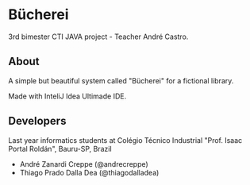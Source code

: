 # Bücherei
3rd bimester CTI JAVA project - Teacher André Castro.

## About
A simple but beautiful system called "Bücherei" for a fictional library.

Made with InteliJ Idea Ultimade IDE.

## Developers
Last year informatics students at Colégio Técnico Industrial "Prof. Isaac Portal Roldán", Bauru-SP, Brazil
- André Zanardi Creppe (@andrecreppe)
- Thiago Prado Dalla Dea (@thiagodalladea)
